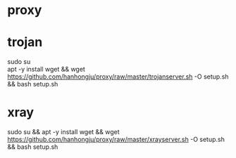 # proxy
# trojan
sudo    su  
apt     -y    install    wget && wget    https://github.com/hanhongju/proxy/raw/master/trojanserver.sh    -O    setup.sh && bash    setup.sh

# xray
sudo    su && apt     -y    install    wget && wget    https://github.com/hanhongju/proxy/raw/master/xrayserver.sh    -O    setup.sh && bash    setup.sh




